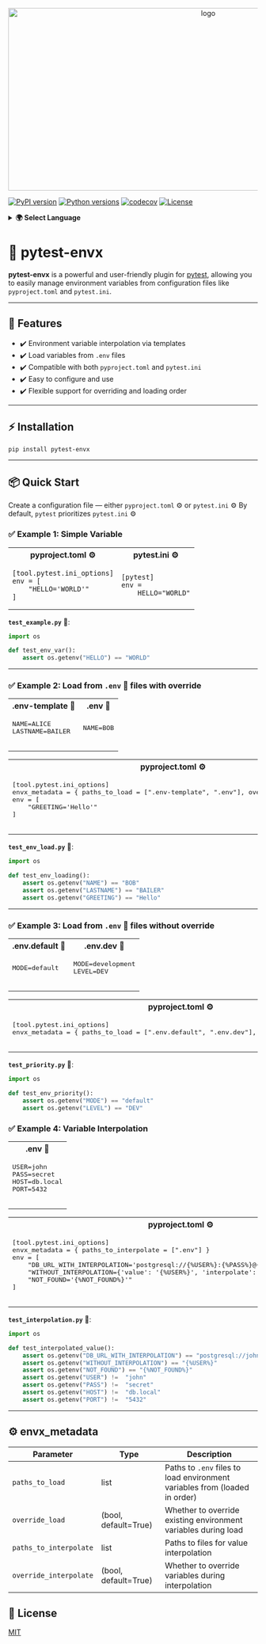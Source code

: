 <p align="center">
  <img width="792" height="369" src="docs/images/logo.png" alt="logo">
</p>

[![PyPI version](https://badge.fury.io/py/pytest-envx.svg)](https://badge.fury.io/py/pytest-envx)
[![Python versions](https://img.shields.io/pypi/pyversions/pytest-envx.svg)](https://pypi.org/project/pytest-envx/)
[![codecov](https://codecov.io/gh/eugeneliukindev/pytest-envx/graph/badge.svg?token=JRCQR1PFZ0)](https://codecov.io/gh/eugeneliukindev/pytest-envx)
[![License](https://img.shields.io/badge/License-MIT-blue.svg)](LICENSE.txt)

<details>
<summary><b>🌍 Select Language</b></summary>

- [English](https://github.com/eugeneliukindev/pytest-envx/blob/master/README.md)
- [Русский](https://github.com/eugeneliukindev/pytest-envx/blob/master/docs/README.ru.md)
</details>

# 🔧 pytest-envx

**pytest-envx** is a powerful and user-friendly plugin for [pytest](https://pytest.org), allowing you to easily manage environment variables from configuration files like `pyproject.toml` and `pytest.ini`.

---

## 🚀 Features

- ✔️ Environment variable interpolation via templates
- ✔️ Load variables from `.env` files
- ✔️ Compatible with both `pyproject.toml` and `pytest.ini`
- ✔️ Easy to configure and use
- ✔️ Flexible support for overriding and loading order

---

## ⚡️ Installation

```bash
pip install pytest-envx
```

---

## 📦 Quick Start

Create a configuration file — either `pyproject.toml` ⚙️ or `pytest.ini` ⚙️
By default, `pytest` prioritizes `pytest.ini` ⚙️

### ✅ Example 1: Simple Variable

<table>
  <tr>
    <th>pyproject.toml ⚙️</th>
    <th>pytest.ini ⚙️</th>
  </tr>
  <tr>
    <td>
      <pre lang="toml"><code>[tool.pytest.ini_options]
env = [
    "HELLO='WORLD'"
]</code></pre>
    </td>
    <td>
      <pre lang="ini"><code>[pytest]
env =
    HELLO="WORLD"</code></pre>
    </td>
  </tr>
</table>

**`test_example.py`** 🐍:

```python
import os

def test_env_var():
    assert os.getenv("HELLO") == "WORLD"
```

---

### ✅ Example 2: Load from `.env` 🔐 files with override

<table>
  <tr>
    <th>.env-template 🔐</th>
    <th>.env 🔐</th>
  </tr>
  <tr>
    <td>
      <pre lang="dotenv">
NAME=ALICE
LASTNAME=BAILER
      </pre>
    </td>
    <td>
      <pre lang="dotenv">
NAME=BOB
      </pre>
    </td>
  </tr>
</table>

<table>
  <tr>
    <th>pyproject.toml ⚙️</th>
    <th>pytest.ini ⚙️</th>
  </tr>
  <tr>
    <td>
      <pre lang="toml">
[tool.pytest.ini_options]
envx_metadata = { paths_to_load = [".env-template", ".env"], override_load = true }
env = [
    "GREETING='Hello'"
]
      </pre>
    </td>
    <td>
      <pre lang="ini">
[pytest]
envx_metadata = {"paths_to_load": [".env-template", ".env"], "override_load": True}
env =
    GREETING="Hello"
      </pre>
    </td>
  </tr>
</table>

**`test_env_load.py`** 🐍:

```python
import os

def test_env_loading():
    assert os.getenv("NAME") == "BOB"
    assert os.getenv("LASTNAME") == "BAILER"
    assert os.getenv("GREETING") == "Hello"
```

---

### ✅ Example 3: Load from `.env` 🔐 files without override

<table>
  <tr>
    <th>.env.default 🔐</th>
    <th>.env.dev 🔐</th>
  </tr>
  <tr>
    <td>
      <pre lang="dotenv">
MODE=default
      </pre>
    </td>
    <td>
      <pre lang="dotenv">
MODE=development
LEVEL=DEV
      </pre>
    </td>
  </tr>
</table>

<table>
  <tr>
    <th>pyproject.toml ⚙️</th>
    <th>pytest.ini ⚙️</th>
  </tr>
  <tr>
    <td>
      <pre lang="toml">
[tool.pytest.ini_options]
envx_metadata = { paths_to_load = [".env.default", ".env.dev"], override_load = false }
      </pre>
    </td>
    <td>
      <pre lang="ini">
[pytest]
envx_metadata = {"paths_to_load": [".env.default", ".env.dev"], "override_load": False}
      </pre>
    </td>
  </tr>
</table>

**`test_priority.py`** 🐍:

```python
import os

def test_env_priority():
    assert os.getenv("MODE") == "default"
    assert os.getenv("LEVEL") == "DEV"
```

### ✅ Example 4: Variable Interpolation

<table>
  <tr>
    <th>.env 🔐</th>
  </tr>
  <tr>
    <td>
      <pre lang="dotenv">
USER=john
PASS=secret
HOST=db.local
PORT=5432
      </pre>
    </td>
  </tr>
</table>

<table>
  <tr>
    <th>pyproject.toml ⚙️</th>
    <th>pytest.ini ⚙️</th>
  </tr>
  <tr>
    <td>
      <pre lang="toml">
[tool.pytest.ini_options]
envx_metadata = { paths_to_interpolate = [".env"] }
env = [
    "DB_URL_WITH_INTERPOLATION='postgresql://{%USER%}:{%PASS%}@{%HOST%}:{%PORT%}/app'",
    "WITHOUT_INTERPOLATION={'value': '{%USER%}', 'interpolate': False}",
    "NOT_FOUND='{%NOT_FOUND%}'"
]
      </pre>
    </td>
    <td>
      <pre lang="ini">
[pytest]
envx_metadata = {"paths_to_interpolate": [".env"]}
env =
    DB_URL_WITH_INTERPOLATION="postgresql://{%USER%}:{%PASS%}@{%HOST%}:{%PORT%}/app"
    WITHOUT_INTERPOLATION={"value": "{%USER%}", "interpolate": False}
    NOT_FOUND = "{%NOT_FOUND%}"
      </pre>
    </td>
  </tr>
</table>

**`test_interpolation.py`** 🐍:

```python
import os

def test_interpolated_value():
    assert os.getenv("DB_URL_WITH_INTERPOLATION") == "postgresql://john:secret@db.local:5432/app"
    assert os.getenv("WITHOUT_INTERPOLATION") == "{%USER%}"
    assert os.getenv("NOT_FOUND") == "{%NOT_FOUND%}"
    assert os.getenv("USER") !=  "john"
    assert os.getenv("PASS") !=  "secret"
    assert os.getenv("HOST") !=  "db.local"
    assert os.getenv("PORT") !=  "5432"
```

---

## ⚙️ envx_metadata

| Parameter               | Type     | Description |
|------------------------|----------|-------------|
| `paths_to_load`        | list     | Paths to `.env` files to load environment variables from (loaded in order) |
| `override_load`        | (bool, default=True) | Whether to override existing environment variables during load |
| `paths_to_interpolate` | list     | Paths to files for value interpolation |
| `override_interpolate` | (bool, default=True) | Whether to override variables during interpolation |


## 📄 License

[MIT](LICENSE.txt)
